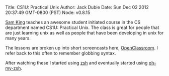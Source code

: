 Title: CS1U: Practical Unix
Author: Jack Dubie
Date: Sun Dec 02 2012 20:37:49 GMT-0800 (PST)
Node: v0.8.15

[Sam King](http://samjk.blogspot.com/) teaches an awesome student initiated
course in the CS department named CS1U: Practical Unix. The class is great for
people that are just learning unix as well as people that have been developing
in unix for many years.

The lessons are broken up into short screencasts here,
[OpenClassroom](http://openclassroom.stanford.edu/MainFolder/CoursePage.php?course=PracticalUnix).
I refer back to this often to remember globbing syntax.

After watching these I started using [zsh](http://www.zsh.org/) and eventually
started using [oh-my-zsh](https://github.com/robbyrussell/oh-my-zsh).
